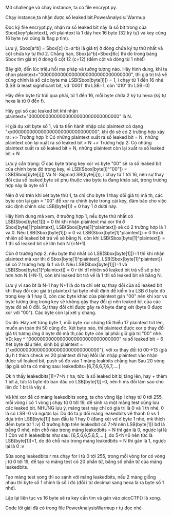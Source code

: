 Mở challenge và chạy instance, ta có file encrypt.py.

Chạy instance,ta nhận được số leaked bit.PowerAnalysis: Warmup

Đọc kỹ file encrypt.py, nhận ra số leaked bit này là số bit trong của Sbox[key^plaintext], với plaintext là 1 dãy hex 16 byte (32 ký tự) và key cũng 16 byte (và cũng là flag p tìm). 

Lưu ý, Sbox[a^b] = Sbox[c] (c=a^b) là giá trị ở dòng chứa ký tự thứ nhất và cột chứa ký tự thứ 2. Chẳng hạn, Sbox[a^b]=Sbox[6c] thì dò trong bảng Sbox tìm giá trị ở dòng 6 cột 12 (c=12) (đếm cột và dòng từ 1 nhé!)

Bây giờ, đến lúc triệu hồi ma pháp và tưởng tượng nào. Hãy hình dung, khi ta chọn plaintext="00000000000000000000000000000000", thì giá trị trả về cũng chính là số các byte mà LSB(Sbox[byte[i]]) = 1, i chạy từ 1 đến 16 nhé (LSB là least significant bit, vd '0001' thì LSB=1, còn '010' thì LSB=0)

Hãy đếm byte từ trái qua phải, tử 1 đến 16, mỗi byte chứa 2 ký tự hexa (ký tự hexa là từ 0 đến f).

Hãy gọi số các leaked bit khi nhận plaintext="00000000000000000000000000000000" là N.

H giả dụ xét byte số 1, và ta tiến hành nhập các plaintext có dạng "xx000000000000000000000000000000", khi đó sẽ có 2 trường hợp xảy ra:
+> Trường hợp 1: Có những plaintext xuất ra số leaked bit = N, những plaintext còn lại xuất ra số leaked bit > N
+> Trường hợp 2: Có những plaintext xuất ra số leaked bit = N, những plaintext còn lại xuất ra số leaked bit < N

Lưu ý cẩn trọng: Ở các byte trong key xor vs byte "00" sẽ ra số leaked bit của chính byte đó trong key, vì LSB(Sbox[byte[i]^"00"]) = LSB(Sbox[byte[i]])
Vả N=Sigma(LSB(byte[i])), i chạy tử 1 tới 16, nên sự thay đổi của số leaked byte sẽ phụ thuộc vào byte ta đang khảo sát, trong trường hợp này là byte số 1.

Nên ở vd trên khi xét byte thứ 1, ta chỉ cho byte 1 thay đổi giá trị mà th, các byte còn lại gán = "00" để xor ra chính byte trong cái key, đảm bảo cho việc xác định chính xác LSB(byte[1]) = 0 hay 1 ở dưới này.

Hãy hình dung mà xem, ở trường hợp 1, nếu byte thứ nhất có LSB(Sbox[byte[1]]) = 0 thì khi nhận plaintext mà xor thì ở Sbox[byte[1]^plaintext], LSB(Sbox[byte[1]^plaintext]) sẽ có 2 trường hơp là 1 và 0. Nếu  LSB(Sbox[byte[1]]) = 0 và LSB(Sbox[byte[1]^plaintext]) = 0  thì dĩ nhiên số leaked bit trả về sẽ bằng N, còn khi LSB(Sbox[byte[1]^plaintext]) = 1 thì số leaked bit sẽ lớn hơn N (=N+1).

Còn ở trường hợp 2, nếu byte thứ nhất có LSB(Sbox[byte[1]])=1 thì khi nhận plaintext mà xor thì ở Sbox[byte[1]^plaintext], LSB(Sbox[byte[1]^plaintext]) sẽ có 2 trường hơp là 1 và 0. Nếu LSB(Sbox[byte[1]])=1 và LSB(Sbox[byte[1]^plaintext]) = 0 r thì dĩ nhiên số leaked bit trả về sẽ p bé hơn hơn N (=N-1), còn khi leaked bit trả về là 1 thì số leaked bit sẽ bằng N.

Lưu ý vì sao bt là N-1 hay N+1 là do ta chỉ xét sự thay đổi của số leaked bit khi thay đổi các giá trị plaintext tại byte nhất định để kiểm tra LSB ở byte đó trong key là 1 hay 0, còn các byte khác của plaintext gán "00" nên khi xor vs byte tương ứng trong key sẽ không gây thay đổi gì nên leaked bit của các byte đó sẽ 0 đổi. Sự thay đổi chỉ được gây ra ở byte đang xét (byte 0 được xor với "00").
Các byte còn lại xét y chang.

Do đó: Hãy xét từng byte 1, mỗi byte xor chừng tổi thiểu 17 plaintext trở lên, muốn an toàn thì 50 cũng đc. Xét byte nào, thì plaintext được xor p thay đổi giá trị tương ứng ở byte đó mà th,các  byte còn lại phải giữ giá trị "00" nhé.
VD: key ^ "00000000000000000000000000000000" ra số leaked bit = 6
Xét byte đầu tiên, sinh bộ plaintext = {"xx000000000000000000000000000000"}, với xx thay đổi từ 00->13 (giả dụ h t thích check vs 20 plaintext đi ha)
Mỗi lần nhập plaintext vào nhận được số leaked bit, push số đó vào 1 mảng leakbits chẳng hạn
Sau 20 vòng lặp giả sử ta có mảng sau:
leakedbits=[6,7,6,6,7,6,7,....]

Ok h thấy leakedbits[1]=7>N r ha, tức là số leaked bit bị tăng lên, hay + thêm 1 bit á, tức là byte đó ban đầu có LSB[byte[1]]=0, nên h ms đổi làm sao cho lên đc 1 bit là vậy á.

Và khi xor để có mảng leakedbits xong, ta cho vòng lặp i chạy từ 0 tới 255, mỗi vòng i có 1 vòng j chạy từ 0 tới 19, để sinh ra một mảng test cũng lưu các leaked bit. NHƯNG lưu ý, mảng test này chỉ có giá trị là 0 và 1 th nhé, 0 là có LSB=0 và ngược lại. Do đó ta p đổi mảng leakedbits về thành 0 vs 1 dựa trên LSB[byte[1]] ban đầu là 1 hay 0 (đang xét vd ở byte 1 nhé, mk thích đếm byte từ 1 :v) 
Ở trường hợp trên leakedbit có 7>N nên LSB(byte[1]) bđ là bằng 0 nhé, nên chỗ nào trong mảng leakedbits = N thì gán là 0, ngược lại là 1
Còn vd h leakedbits như sau: [6,5,6,6,5,6,5,....], do 5<N=6 nên tức là LSB(byte[1])=1, do đó chỗ nào trong mảng leakedbits = N thì gán là 1, ngược lại là 0 :v

Sửa xong leakedbits r ms chạy for i từ 0 tới 255, trong mỗi vòng for có vòng j từ 0 tới 19, để tạo ra mảng test có 20 phần tử, bằng số phần tử của mảng leakedbits.

Tạo mảng test xong thì so sánh với mảng leakedbits, nếu 2 mảng giống nhau thì byte số 1 chính là số i đó (đổi i từ decimal sang hexa là ra byte số 1 nhé).

Lặp lại liên tục vs 16 byte sẽ ra key cần tìm và gán vào picoCTF{} là xong.

Code lời giải đã có trong file PowerAnalysisWarmup r tự đọc nhé




